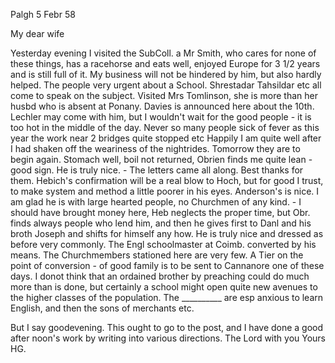  Palgh 5 Febr 58

My dear wife

Yesterday evening I visited the SubColl. a Mr Smith, who cares for none of these things, has a racehorse and eats well, enjoyed Europe for 3 1/2 years and is still full of it. My business will not be hindered by him, but also hardly helped. The people very urgent about a School. Shrestadar Tahsildar etc all come to speak on the subject. Visited Mrs Tomlinson, she is more than her husbd who is absent at Ponany. Davies is announced here about the 10th. Lechler may come with him, but I wouldn't wait for the good people - it is too hot in the middle of the day. Never so many people sick of fever as this year the work near 2 bridges quite stopped etc Happily I am quite well after I had shaken off the weariness of the nightrides. Tomorrow they are to begin again. Stomach well, boil not returned, Obrien finds me quite lean - good sign. He is truly nice. - The letters came all along. Best thanks for them. Hebich's confirmation will be a real blow to Hoch, but for good I trust, to make system and method a little poorer in his eyes. Anderson's is nice. I am glad he is with large hearted people, no Churchmen of any kind. - I should have brought money here, Heb neglects the proper time, but Obr. finds always people who lend him, and then he gives first to Danl and his broth Joseph and shifts for himself any how. He is truly nice and dressed as before very commonly. The Engl schoolmaster at Coimb. converted by his means. The Churchmembers stationed here are very few. A Tier on the point of conversion - of good family is to be sent to Cannanore one of these days. I donot think that an ordained brother by preaching could do much more than is done, but certainly a school might open quite new avenues to the higher classes of the population. The __________ are esp anxious to learn English, and then the sons of merchants etc.

But I say goodevening. This ought to go to the post, and I have done a good after noon's work by writing into various directions. The Lord with you  Yours HG.
